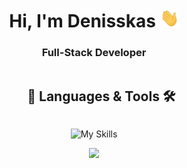 <h1 align="center"> Hi, I'm Denisskas <img src="https://github.com/DeniskasPro/DeniskasPro/blob/main/icons/wave.gif" width="30" height="30"></h1>
<h3 align="center">Full-Stack Developer</h3>

<div id="user-content-toc">
  <ul align="center">
    <summary><h2 style="display: inline-block">  📖 Languages & Tools 🛠</h2></summary>
  </ul>
</div> 

<div align="center">
  
![My Skills](https://go-skill-icons.vercel.app/api/icons?i=vscode,ts,js,html,css,sass,tailwind,jquery,py,php,mysql,vue,vite,figma,blender,ps,ai,arduino&theme=light&perline=9)

</div>

<div align="center"><img src="https://github.com/DeniskasPro/DeniskasPro/blob/main/icons/bg_cornerrounder2.gif"></div>
